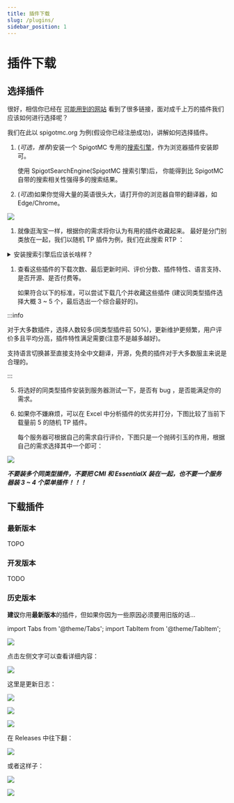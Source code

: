 ```yaml
---
title: 插件下载
slug: /plugins/
sidebar_position: 1
---
```


# 插件下载

## 选择插件

很好，相信你已经在 [可能用到的网站](/docs-java/preparation/websites.md) 看到了很多链接，面对成千上万的插件我们应该如何进行选择呢？

我们在此以 spigotmc.org 为例(假设你已经注册成功)，讲解如何选择插件。

<!--markdownlint-disable ol-prefix-->

1. (_可选，推荐_)安装一个 SpigotMC 专用的[搜索引擎](https://fof1092.de/Plugins/SSE/Redirect/)，作为浏览器插件安装即可。

   使用 SpigotSearchEngine(SpigotMC 搜索引擎)后， 你能得到比 SpigotMC 自带的搜索相关性强得多的搜索结果。

2. (_可选_)如果你觉得大量的英语很头大，请打开你的浏览器自带的翻译器，如 Edge/Chrome。

![](_images/浏览器翻译.png)

1. 就像逛淘宝一样，根据你的需求将你认为有用的插件收藏起来。
   最好是分门别类放在一起，我们以随机 TP 插件为例，我们在此搜索 RTP ：

<details>
    <summary>安装搜索引擎后应该长啥样？</summary>

![](_images/Spigot搜索.png)

</details>

1. 查看这些插件的下载次数、最后更新时间、评价分数、插件特性、语言支持、是否开源、是否付费等。

   如果符合以下的标准，可以尝试下载几个并收藏这些插件 (建议同类型插件选择大概 3 ~ 5 个，最后选出一个综合最好的)。

:::info

对于大多数插件，选择人数较多(同类型插件前 50%)，更新维护更频繁，用户评价多且平均分高，插件特性满足需要(注意不是越多越好)。

支持语言切换甚至直接支持全中文翻译，开源，免费的插件对于大多数服主来说是合理的。

:::

5. 将选好的同类型插件安装到服务器测试一下，是否有 bug ，是否能满足你的需求。

6. 如果你不嫌麻烦，可以在 Excel 中分析插件的优劣并打分，下图比较了当前下载量前 5 的随机 TP 插件。

   每个服务器可根据自己的需求自行评价，下图只是一个抛砖引玉的作用，根据自己的需求选择其中一个即可：

![](_images/同类插件评分选择.png)

<!--markdownlint-enable ol-prefix-->

**_不要装多个同类型插件，不要把 CMI 和 EssentialX 装在一起，也不要一个服务器装 3 ~ 4 个菜单插件！！！_**

## 下载插件

### 最新版本

TOPO

### 开发版本

TODO

### 历史版本

**建议**你用**最新版本**的插件，但如果你因为一些原因必须要用旧版的话...

import Tabs from '@theme/Tabs';
import TabItem from '@theme/TabItem';

<Tabs queryString="download-history-plugin">
<TabItem value="bukkit" label="Bukkit">

![](_images/历史版本-bukkit-1.png)

点击左侧文字可以查看详细内容：

![](_images/历史版本-bukkit-2.png)

这里是更新日志：

![](_images/历史版本-bukkit-3.png)

</TabItem>

<TabItem value="spigotmc" label="SpigotMC">

![](_images/历史版本-spigotmc.png)

</TabItem>

<TabItem value="modrinth" label="Modrinth">

![](_images/历史版本-modrinth.png)

</TabItem>

<TabItem value="github" label="GitHub">

在 Releases 中往下翻：

![](_images/历史版本-GitHub-1.png)

或者这样子：

![](_images/历史版本-GitHub-2.png)

![](_images/历史版本-GitHub-3.png)

</TabItem>
</Tabs>
